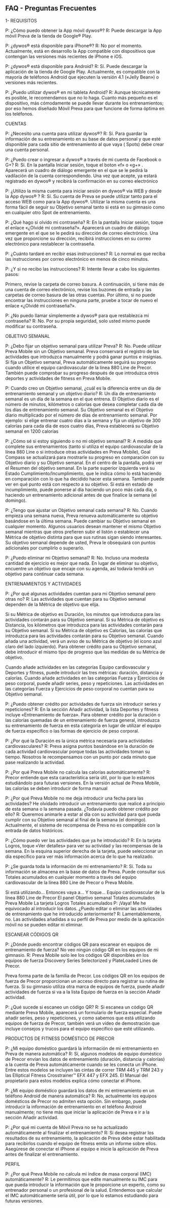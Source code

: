 ## FAQ - Preguntas Frecuentes

1- REQUISITOS

P: ¿Cómo puedo obtener la App móvil dywos®?
R: Puede descargar la App móvil Preva de la tienda de Google® Play.

P: ¿dywos® está disponible para iPhone®?
R: No por el momento. Actualmente, está en desarrollo la App compatible con dispositivos que contengan las versiones más recientes de iPhone e iOS.

P: ¿dywos® está disponible para Android?
R:  Sí. Puede descargar la aplicación de la tienda de Google Play. Actualmente, es compatible con la mayoría de teléfonos Android que ejecuten la versión 4.1 («Jelly Bean») o versiones más recientes.

P: ¿Puedo utilizar dywos® en mi tableta Android?
R: Aunque técnicamente es posible, le recomendamos que no lo haga. Cuanto más pequeño es el dispositivo, más cómodamente se puede llevar durante los entrenamientos; por eso hemos diseñado Móvil Preva para que funcione de forma óptima en los teléfonos.

CUENTAS

P: ¿Necesito una cuenta para utilizar dywos®? 
R: Sí. Para guardar la información de su entrenamiento en su base de datos personal y que esté disponible para cada sitio de entrenamiento al que vaya ( Spots) debe crear una cuenta personal.

P: ¿Puedo crear o ingresar a  dywos® a través de mi cuenta de Facebook o G+? 
R: Sí. En la pantalla Iniciar sesión, toque el boton  «f» o «g+» . Aparecerá un cuadro de diálogo emergente en el que se le pedirá la vadilación de la cuenta correspondiendo. Una vez que acepte, ya estará registrado en dywos® y recibirá la confirmación en su correo electrónico 

P: ¿Utilizo la misma cuenta para iniciar sesión en dywos® via WEB y desde la App dywos® ?
R: Sí. Su cuenta de Preva se puede utilizar tanto para el acceso WEB como para la App dywos®. Utilizar la misma cuenta es una forma fácil de seguir su Objetivo semanal tanto si está en su gimnasio como en cualquier otro Spot de entrenamiento.

P: ¿Qué hago si olvido mi contraseña?
R: En la pantalla Iniciar sesión, toque el enlace «¿Olvidé mi contraseña?». Aparecerá un cuadro de diálogo emergente en el que se le pedirá su dirección de correo electrónico. Una vez que proporcione su dirección, recibirá instrucciones en su correo electrónico para restablecer la contraseña.

P: ¿Cuánto tardaré en recibir esas instrucciones?
R: Lo normal es que reciba las instrucciones por correo electrónico en menos de cinco minutos.

P: ¿Y si no recibo las instrucciones?
R: Intente llevar a cabo los siguientes pasos:

Primero, revise la carpeta de correo basura.
A continuación, si tiene más de una cuenta de correo electrónico, revise los buzones de entrada y las carpetas de correo basura de las otras cuentas.
Por último, si no puede encontrar las instrucciones en ninguna parte, pruebe a tocar de nuevo el enlace «¿Olvidé mi contraseña?».

P: ¿No puedo llamar simplemente a dywos® para que restablezca mi contraseña?
R: No. Por su propia seguridad, solo usted mismo puede modificar su contraseña. 

OBJETIVO SEMANAL

P: ¿Debo fijar un objetivo semanal para utilizar Preva?
R: No. Puede utilizar Preva Mobile sin un Objetivo semanal. Preva conservará el registro de las actividades que introduzca manualmente y podrá ganar puntos e insignias. Si fija un Objetivo semanal, Preva automáticamente seguirá su progreso cuando utilice el equipo cardiovascular de la línea 880 Line de Precor. También puede comprobar su progreso después de que introduzca otros deportes y actividades de fitness en Preva Mobile.

P: Cuando creo un Objetivo semanal, ¿cuál es la diferencia entre un día de entrenamiento semanal y un objetivo diario?
R: Un día de entrenamiento semanal es un día de la semana en el que entrena. El Objetivo diario es el número de minutos, kilómetros o calorías que desea completar cada día de los días de entrenamiento semanal. Su Objetivo semanal es el Objetivo diario multiplicado por el número de días de entrenamiento semanal. Por ejemplo: si elige entrenar cuatro días a la semana y fija un objetivo de 300 calorías para cada día de esos cuatro días, Preva establecerá su Objetivo semanal en 1200 calorías

P: ¿Cómo sé si estoy siguiendo o no mi objetivo semanal?
R: A medida que complete sus entrenamientos (tanto si utiliza el equipo cardiovascular de la línea 880 Line o si introduce otras actividades en Preva Mobile), Goal Compass se actualizará para mostrarle su progreso en comparación con su Objetivo diario y su Objetivo semanal. En el centro de la pantalla, podrá ver el Resumen del objetivo semanal. En la parte superior izquierda verá su Estado Cumplimiento/Incumplimiento, que le indica cómo lo está haciendo en comparación con lo que ha decidido hacer esta semana. También puede ver en qué punto está con respecto a su objetivo. Si está en estado de incumplimiento, puede ponerse al día haciendo un poco más cada día, o haciendo un entrenamiento adicional antes de que finalice la semana (el domingo).

P: ¿Tengo que ajustar un Objetivo semanal cada semana?
R: No. Cuando empieza una semana nueva, Preva renueva automáticamente su objetivo basándose en la última semana. Puede cambiar su Objetivo semanal en cualquier momento. Algunos usuarios desean mantener el mismo Objetivo semanal mientras que otros prefieren subir el listón o establecer una Métrica de objetivo distinta para que sus rutinas sigan siendo interesantes. Su objetivo semanal depende de usted, Preva le obsequiará con puntos adicionales por cumplirlo o superarlo.

P: ¿Puedo eliminar mi Objetivo semanal?
R: No. Incluso una modesta cantidad de ejercicio es mejor que nada. En lugar de eliminar su objetivo, encuentre un objetivo que encaje con su agenda, así todavía tendrá un objetivo para continuar cada semana.

ENTRENAMIENTOS Y ACTIVIDADES

P: ¿Por qué algunas actividades cuentan para mi Objetivo semanal pero otras no?
R: Las actividades que cuentan para su Objetivo semanal dependen de la Métrica de objetivo que elija.

Si su Métrica de objetivo es Duración, los minutos que introduzca para las actividades contarán para su Objetivo semanal.
Si su Métrica de objetivo es Distancia, los kilómetros que introduzca para las actividades contarán para su Objetivo semanal.
Si su Métrica de objetivo es Calorías, las calorías que introduzca para las actividades contarán para su Objetivo semanal.
Cuando añada una actividad, verá un aviso de su Métrica de objetivo (el icono azul claro del lado izquierdo). Para obtener crédito para su Objetivo semanal, debe introducir el mismo tipo de progreso que las medidas de su Métrica de objetivo.

Cuando añade actividades en las categorías Equipo cardiovascular y Deportes y fitness, puede introducir las tres métricas: duración, distancia y calorías. Cuando añade actividades en las categorías Fuerza y Ejercicios de peso corporal, puede añadir series, peso y repeticiones. Las actividades en las categorías Fuerza y Ejercicios de peso corporal no cuentan para su Objetivo semanal.

P: ¿Puedo obtener crédito por actividades de fuerza sin introducir series y repeticiones?
R: En la sección Añadir actividad, la lista Deportes y fitness incluye «Entrenamiento de fuerza». Para obtener crédito por la duración o las calorías quemadas de un entrenamiento de fuerza general, introduzca su entrenamiento de fuerza en esta categoría en lugar de utilizar el equipo de fuerza específico o las formas de ejercicio de peso corporal.

P: ¿Por qué la Duración es la única métrica necesaria para actividades cardiovasculares?
R: Preva asigna puntos basándose en la duración de cada actividad cardiovascular porque todas las actividades toman su tiempo. Nosotros le recompensamos con un punto por cada minuto que pase realizando la actividad.

P: ¿Por qué Preva Mobile no calcula las calorías automáticamente?
R: Precor entiende que esta característica sería útil, por lo que lo estamos estudiándolo para futuras versiones. En la versión actual de Preva Mobile, las calorías se deben introducir de forma manual

P: ¿Por qué Preva Mobile no me deja introducir una fecha para las actividades? He olvidado introducir un entrenamiento que realicé a principio de esta semana o la semana pasada. ¿Todavía puedo obtener crédito por ello?
R: Queremos animarle a estar al día con su actividad para que pueda cumplir con su Objetivo semanal al final de la semana (el domingo). Actualmente, el sistema de recompensa de Preva no es compatible con la entrada de datos históricos.

P: ¿Cómo puedo ver las actividades que ya he introducido?
R: En la tarjeta Logros, toque «Ver detalles» para ver su actividad y las recompensas de la semana. En la esquina superior derecha de la tarjeta, puede seleccionar un día específico para ver más información acerca de lo que ha realizado.

P: ¿Se guarda toda la información de mi entrenamiento?
R: Sí. Toda su información se almacena en la base de datos de Preva. Puede consultar sus Totales acumulados en cualquier momento a través del equipo cardiovascular de la línea 880 Line de Precor o Preva Mobile.

Si está utilizando…	Entonces vaya a…	Y toque…
Equipo cardiovascular de la línea 880 Line de Precor	El panel Objetivo semanal	Totales acumulados
Preva Mobile	La tarjeta Logros	Totales acumulados
P: ¡Vaya!  Me he equivocado al introducir los datos.  ¿Puedo editar o eliminar las actividades de entrenamiento que he introducido anteriormente?
R: Lamentablemente, no. Las actividades añadidas a su perfil de Preva por medio de la aplicación móvil no se pueden editar ni eliminar.

ESCANEAR CÓDIGOS QR

P: ¿Dónde puedo encontrar códigos QR para escanear en equipos de entrenamiento de fuerza? No veo ningún código QR en los equipos de mi gimnasio.
R: Preva Mobile solo lee los códigos QR disponibles en los equipos de fuerza Discovery Series Selectorized y PlateLoaded Lines de Precor.

Preva forma parte de la familia de Precor. Los códigos QR en los equipos de fuerza de Precor proporcionan un acceso directo para registrar su rutina de fuerza. Si su gimnasio utiliza otra marca de equipos de fuerza, puede añadir actividades de fuerza si va a la lista Equipo de fuerza en la sección Añadir actividad.

P: ¿Qué sucede si escaneo un código QR?
R: Si escanea un código QR mediante Preva Mobile, aparecerá un formulario de fuerza especial. Puede añadir series, peso y repeticiones, y como sabemos que está utilizando equipos de fuerza de Precor, también verá un vídeo de demostración que incluye consejos y trucos para el equipo específico que esté utilizando.

PRODUCTOS DE FITNESS DOMÉSTICO DE PRECOR

P: ¿Mi equipo doméstico guardará la información de mi entrenamiento en Preva de manera automática?
R: Sí, algunos modelos de equipo doméstico de Precor envían los datos de entrenamiento (duración, distancia y calorías) a la cuenta de Preva automáticamente cuando se les conecta un iPhone. Entre estos modelos se incluyen las cintas de correr TRM 445 y TRM 243 y las Elliptical Fitness Crosstrainer™ EFX 447 y EFX 245. El Manual del propietario para estos modelos explica cómo conectar el iPhone.

P: ¿Mi equipo doméstico guardará los datos de mi entrenamiento en un teléfono Android de manera automática?
R: No, actualmente los equipos domésticos de Precor no admiten esta opción. Sin embargo, puede introducir la información de entrenamiento en el teléfono Android manualmente; no tiene más que iniciar la aplicación de Preva e ir a la sección Añadir actividad.

P: ¿Por qué mi cuenta de Móvil Preva no se ha actualizado automáticamente al finalizar el entrenamiento?
R: Si desea registrar los resultados de su entrenamiento, la aplicación de Preva debe estar habilitada para recibirlos cuando el equipo de fitness emita un informe sobre ellos. Asegúrese de conectar el iPhone al equipo e inicie la aplicación de Preva antes de finalizar el entrenamiento. 

PERFIL

P: ¿Por qué Preva Mobile no calcula mi índice de masa corporal (IMC) automáticamente?
R: Le permitimos que edite manualmente su IMC para que pueda introducir la información que le proporcione un experto, como su entrenador personal o un profesional de la salud. Entendemos que calcular el IMC automáticamente sería útil, por lo que lo estamos estudiando para futuras versiones.
